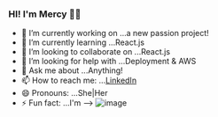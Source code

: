### HI! I'm Mercy 👋🏾



- 🔭 I’m currently working on ...a new passion project!
- 🌱 I’m currently learning ...React.js
- 👯 I’m looking to collaborate on ...React.js
- 🤔 I’m looking for help with ...Deployment & AWS
- 💬 Ask me about ...Anything!
- 📫 How to reach me: ...[LinkedIn](https://linkedin.com/in/mercybaffour)
- 😄 Pronouns: ...She|Her
- ⚡ Fun fact: ...I'm --> ![image](https://user-images.githubusercontent.com/16559895/120345973-f4b9d800-c2c8-11eb-99aa-760235be0f8e.png)


